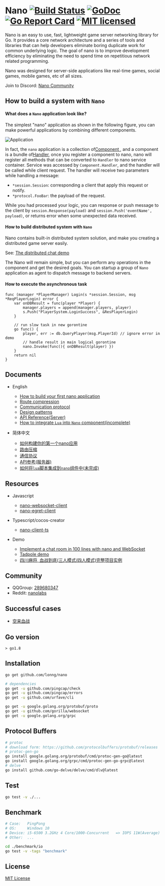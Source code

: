 # Nano [![Build Status][1]][2] [![GoDoc][3]][4] [![Go Report Card][5]][6] [![MIT licensed][7]][8]

[1]: https://github.com/lonng/nano/actions/workflows/go.yml/badge.svg?branch=master

[2]: https://github.com/lonng/nano/actions/workflows/go.yml

[3]: https://godoc.org/github.com/lonng/nano?status.svg

[4]: https://godoc.org/github.com/lonng/nano

[5]: https://goreportcard.com/badge/github.com/lonng/nano

[6]: https://goreportcard.com/report/github.com/lonng/nano

[7]: https://img.shields.io/badge/license-MIT-blue.svg

[8]: LICENSE

Nano is an easy to use, fast, lightweight game server networking library for Go.
It provides a core network architecture and a series of tools and libraries that
can help developers eliminate boring duplicate work for common underlying logic.
The goal of nano is to improve development efficiency by eliminating the need to
spend time on repetitious network related programming.

Nano was designed for server-side applications like real-time games, social games,
mobile games, etc of all sizes.

Join to Discord: [Nano Community](https://discord.gg/eHEDrBH5PV)

## How to build a system with `Nano`

#### What does a `Nano` application look like?

The simplest "nano" application as shown in the following figure, you can make powerful applications by combining different components.

![Application](media/application.png)

In fact, the `nano` application is a collection of[Component ](./docs/get_started.md#component) , and a component is a bundle of[Handler](./docs/get_started.md#handler), once you register a component to nano, nano will register all methods that can be converted to `Handler` to nano service container. Service was accessed by `Component.Handler`, and the handler will be called while client request. The handler will receive two parameters while handling a message:

- `*session.Session`: corresponding a client that apply this request or notify.
- `*protocol.FooBar`: the payload of the request.

While you had processed your logic, you can response or push message to the client by `session.Response(payload)` and `session.Push('eventName', payload)`, or returns error when some unexpected data received.

#### How to build distributed system with `Nano`

Nano contains built-in distributed system solution, and make you creating a distributed game server easily.

See: [The distributed chat demo](https://github.com/lonng/nano/tree/master/examples/cluster)

The Nano will remain simple, but you can perform any operations in the component and get the desired goals. You can startup a group of `Nano` application as agent to dispatch message to backend servers.

#### How to execute the asynchronous task

```golang
func (manager *PlayerManager) Login(s *session.Session, msg *ReqPlayerLogin) error {
    var onDBResult = func(player *Player) {
        manager.players = append(manager.players, player)
        s.Push("PlayerSystem.LoginSuccess", &ResPlayerLogin)
    }
    
    // run slow task in new gorontine
    go func() {
        player, err := db.QueryPlayer(msg.PlayerId) // ignore error in demo
        // handle result in main logical gorontine
        nano.Invoke(func(){ onDBResult(player) })
    }
    return nil
}
```

## Documents

- English
    + [How to build your first nano application](./docs/get_started.md)
    + [Route compression](./docs/route_compression.md)
    + [Communication protocol](./docs/communication_protocol.md)
    + [Design patterns](./docs/design_patterns.md)
    + [API Reference(Server)](https://godoc.org/github.com/lonnng/nano)
    + [How to integrate `Lua` into `Nano` component(incomplete)](.)

- 简体中文
    + [如何构建你的第一个nano应用](./docs/get_started_zh_CN.md)
    + [路由压缩](./docs/route_compression_zh_CN.md)
    + [通信协议](./docs/communication_protocol_zh_CN.md)
    + [API参考(服务器)](https://godoc.org/github.com/lonnng/nano)
    + [如何将`lua`脚本集成到`nano`组件中(未完成)](.)

## Resources

- Javascript
    + [nano-websocket-client](https://github.com/lonnng/nano-websocket-client)
    + [nano-egret-client](https://github.com/lonnng/nano-egret-client)

- Typescript/cocos-creator
    + [nano-client-ts](https://github.com/adoontheway/nano-client-ts)

- Demo
    + [Implement a chat room in 100 lines with nano and WebSocket](./examples/demo/chat)
    + [Tadpole demo](./examples/demo/tadpole)
    + [四川麻将, 血战到底(三人模式/四人模式)完整项目实例](https://github.com/lonnng/nanoserver)

## Community

- QQGroup: [289680347](https://jq.qq.com/?_wv=1027&k=4EMMaha)
- Reddit: [nanolabs](https://www.reddit.com/r/nanolabs/)

## Successful cases

- [空来血战](https://fir.im/tios)

## Go version

`> go1.8`

## Installation

```bash
go get github.com/lonng/nano

# dependencies
go get -u github.com/pingcap/check
go get -u github.com/pingcap/errors
go get -u github.com/urfave/cli

go get -u google.golang.org/protobuf/proto
go get -u github.com/gorilla/websocket
go get -u google.golang.org/grpc
```

## Protocol Buffers

```bash
# protoc
# download form: https://github.com/protocolbuffers/protobuf/releases
# protoc-gen-go
go install google.golang.org/protobuf/cmd/protoc-gen-go@latest
go install google.golang.org/grpc/cmd/protoc-gen-go-grpc@latest
# delve
go install github.com/go-delve/delve/cmd/dlv@latest
```

## Test

```bash
go test -v ./...
```

## Benchmark

```bash
# Case:   PingPong
# OS:     Windows 10
# Device: i5-6500 3.2GHz 4 Core/1000-Concurrent   => IOPS 11W(Average)
# Other:  ...

cd ./benchmark/io
go test -v -tags "benchmark"
```

## License

[MIT License](./LICENSE)
